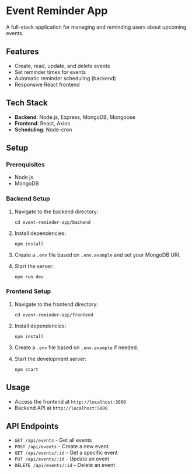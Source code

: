 # Event Reminder App

A full-stack application for managing and reminding users about upcoming events.

## Features

- Create, read, update, and delete events
- Set reminder times for events
- Automatic reminder scheduling (backend)
- Responsive React frontend

## Tech Stack

- **Backend**: Node.js, Express, MongoDB, Mongoose
- **Frontend**: React, Axios
- **Scheduling**: Node-cron

## Setup

### Prerequisites

- Node.js
- MongoDB

### Backend Setup

1. Navigate to the backend directory:
   ```
   cd event-reminder-app/backend
   ```

2. Install dependencies:
   ```
   npm install
   ```

3. Create a `.env` file based on `.env.example` and set your MongoDB URI.

4. Start the server:
   ```
   npm run dev
   ```

### Frontend Setup

1. Navigate to the frontend directory:
   ```
   cd event-reminder-app/frontend
   ```

2. Install dependencies:
   ```
   npm install
   ```

3. Create a `.env` file based on `.env.example` if needed.

4. Start the development server:
   ```
   npm start
   ```

## Usage

- Access the frontend at `http://localhost:3000`
- Backend API at `http://localhost:5000`

## API Endpoints

- `GET /api/events` - Get all events
- `POST /api/events` - Create a new event
- `GET /api/events/:id` - Get a specific event
- `PUT /api/events/:id` - Update an event
- `DELETE /api/events/:id` - Delete an event
